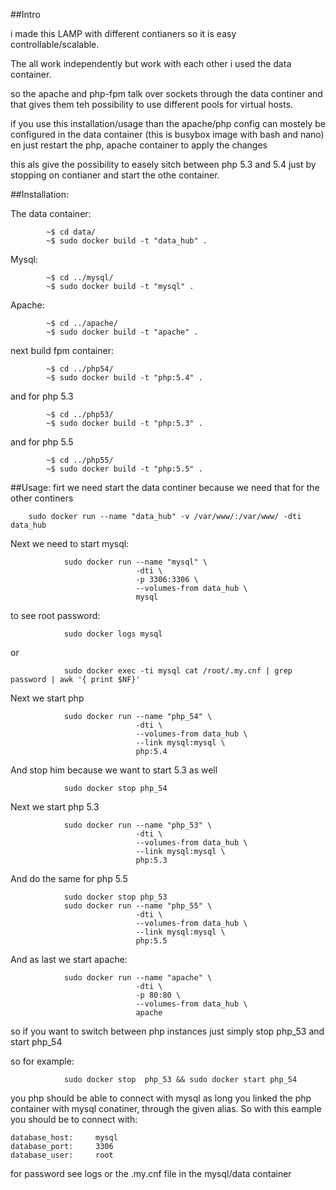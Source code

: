 ##Intro

i made this LAMP with different contianers so it is easy controllable/scalable.

The all work independently but work with each other i used the data container.

so the apache and php-fpm talk over sockets through the data continer and that
gives them teh possibility to use different pools for virtual hosts.

if you use this installation/usage than the apache/php config can mostely be
configured in the data container (this is busybox image with bash and nano)
en just restart the php, apache container to apply the changes

this als give the possibility to easely sitch between php 5.3 and 5.4 just
by stopping on contianer and start the othe container.

##Installation:

The data container:
```
        ~$ cd data/
        ~$ sudo docker build -t "data_hub" .
```
Mysql:
```
        ~$ cd ../mysql/
        ~$ sudo docker build -t "mysql" .
```
Apache:
```
        ~$ cd ../apache/
        ~$ sudo docker build -t "apache" .
```

next build fpm container:
```
        ~$ cd ../php54/
        ~$ sudo docker build -t "php:5.4" .
```
and for php 5.3
```
        ~$ cd ../php53/
        ~$ sudo docker build -t "php:5.3" .
```
and for php 5.5
```
        ~$ cd ../php55/
        ~$ sudo docker build -t "php:5.5" .
```

##Usage:
firt we need start the data continer because we need that for the other continers
```
    sudo docker run --name "data_hub" -v /var/www/:/var/www/ -dti data_hub
```
Next we need to start mysql:
```
            sudo docker run --name "mysql" \
                            -dti \
                            -p 3306:3306 \
                            --volumes-from data_hub \
                            mysql
```
to see root password:
```
            sudo docker logs mysql
```
or
```
            sudo docker exec -ti mysql cat /root/.my.cnf | grep password | awk '{ print $NF}'
```
Next we start php
```
            sudo docker run --name "php_54" \
                            -dti \
                            --volumes-from data_hub \
                            --link mysql:mysql \
                            php:5.4
```
And stop him because we want to start 5.3 as well
```
            sudo docker stop php_54
```
Next we start php 5.3
```
            sudo docker run --name "php_53" \
                            -dti \
                            --volumes-from data_hub \
                            --link mysql:mysql \
                            php:5.3
```
And do the same for php 5.5
```
            sudo docker stop php_53
            sudo docker run --name "php_55" \
                            -dti \
                            --volumes-from data_hub \
                            --link mysql:mysql \
                            php:5.5

```
And as last we start apache:
```
            sudo docker run --name "apache" \
                            -dti \
                            -p 80:80 \
                            --volumes-from data_hub \
                            apache
```

so if you want to switch between php instances just simply stop php_53 and start php_54

so for example:
```
            sudo docker stop  php_53 && sudo docker start php_54
```
you php should be able to connect with mysql as long you linked the php container with mysql conatiner,
through the given alias. So with this eample you should be to connect with:

    database_host:     mysql
    database_port:     3306
    database_user:     root

for password see logs or the .my.cnf file in the mysql/data container
